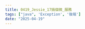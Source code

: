 ```yaml
---
title: 0419_Jessie_17搞個微_服務
tags: ["java", 'Exception', '後端']
date: "2025-04-19"
---
```


<script setup lang="ts">
  import {ref} from 'vue';
  const canvaData = ref({
    src: 'https://www.canva.com/design/DAGkfb9EQxo/wmGRv2mEN3xN2NZEf1tLBA/view?embed',
    title: '17搞個微_服務',
    author: 'Jessie',
    createdDate: '2025-04-19',
  })
</script>

<CanvaPPT v-bind="canvaData" />
